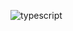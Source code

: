 
![typescript](https://user-images.githubusercontent.com/65312989/150598233-12041e5c-13b3-4227-94dc-2f4f586a6147.svg)
